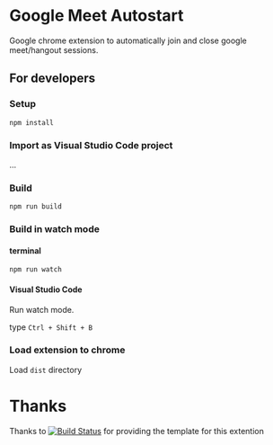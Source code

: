 # Google Meet Autostart

Google chrome extension to automatically join and close google meet/hangout sessions.

## For developers

### Setup

```
npm install
```

### Import as Visual Studio Code project

...

### Build

```
npm run build
```

### Build in watch mode

#### terminal

```
npm run watch
```

#### Visual Studio Code

Run watch mode.

type `Ctrl + Shift + B`

### Load extension to chrome

Load `dist` directory

# Thanks

Thanks to [![Build Status](https://travis-ci.org/chibat/chrome-extension-typescript-starter.svg?branch=master)](https://travis-ci.org/chibat/chrome-extension-typescript-starter) for providing the template for this extention
